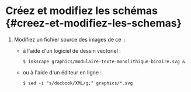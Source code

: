 # Créez et modifiez les schémas {#creez-et-modifiez-les-schemas}

1.  Modifiez un fichier source des images de ce  :
    -   à l\'aide d\'un logiciel de dessin vectoriel :

        ``` console
        $ inkscape graphics/modulaire-texte-monolithique-binaire.svg &
        ```

    -   ou à l\'aide d\'un éditeur en ligne :

        ``` console
        $ sed -i "s/docbook/XML/g;" graphics/*.svg
        ```
